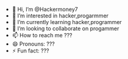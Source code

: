 - 👋 Hi, I’m @Hackermoney7
- 👀 I’m interested in hacker,progarmmer
- 🌱 I’m currently learning hacker,programmer
- 💞️ I’m looking to collaborate on progammer
- 📫 How to reach me ???
- 😄 Pronouns: ???
- ⚡ Fun fact: ???

<!---
Hackermoney7/Hackermoney7 is a ✨ special ✨ repository because its `README.md` (this file) appears on your GitHub profile.
You can click the Preview link to take a look at your changes.
--->
